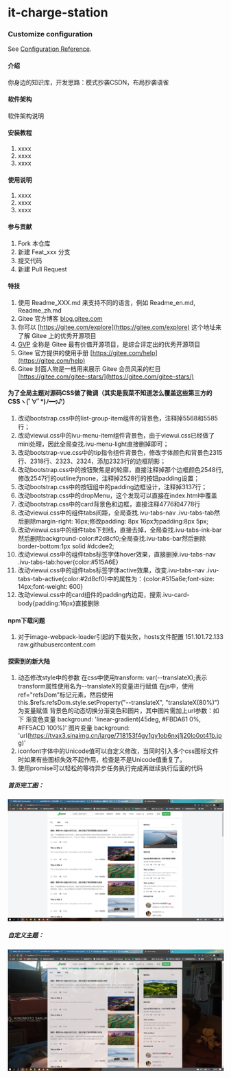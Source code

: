 # it-charge-station

### Customize configuration
See [Configuration Reference](https://cli.vuejs.org/config/).
#### 介绍
你身边的知识库，开发思路：模式抄袭CSDN，布局抄袭语雀

#### 软件架构
软件架构说明


#### 安装教程

1.  xxxx
2.  xxxx
3.  xxxx

#### 使用说明

1.  xxxx
2.  xxxx
3.  xxxx

#### 参与贡献

1.  Fork 本仓库
2.  新建 Feat_xxx 分支
3.  提交代码
4.  新建 Pull Request


#### 特技

1.  使用 Readme\_XXX.md 来支持不同的语言，例如 Readme\_en.md, Readme\_zh.md
2.  Gitee 官方博客 [blog.gitee.com](https://blog.gitee.com)
3.  你可以 [https://gitee.com/explore](https://gitee.com/explore) 这个地址来了解 Gitee 上的优秀开源项目
4.  [GVP](https://gitee.com/gvp) 全称是 Gitee 最有价值开源项目，是综合评定出的优秀开源项目
5.  Gitee 官方提供的使用手册 [https://gitee.com/help](https://gitee.com/help)
6.  Gitee 封面人物是一档用来展示 Gitee 会员风采的栏目 [https://gitee.com/gitee-stars/](https://gitee.com/gitee-stars/)

#### 为了全局主题对源码CSS做了微调（其实是我菜不知道怎么覆盖这些第三方的CSSヽ(ﾟ∀ﾟ*)ﾉ━ｩ♪）
1. 改动bootstrap.css中的list-group-item组件的背景色，注释掉5568和5585行；
2. 改动viewui.css中的ivu-menu-item组件背景色，由于viewui.css已经做了mini处理，因此全局查找.ivu-menu-light直接删掉即可；
3. 改动bootstrap-vue.css中的tip指令组件背景色，修改字体颜色和背景色2315行、2318行、2323、2324，添加2323行的边框阴影；
4. 改动bootstrap.css中的按钮聚焦是的轮廓，直接注释掉那个边框颜色2548行,修改2547行的outline为none，注释掉2528行的按钮padding设置；
5. 改动bootstrap.css中的按钮组中的padding边框设计，注释掉3137行；
6. 改动bootstrap.css中的dropMenu，这个发现可以直接在index.html中覆盖
7. 改动bootstrap.css中的card背景色和边框，直接注释4776和4778行
8. 改动viewui.css中的组件tabs间距，全局查找.ivu-tabs-nav .ivu-tabs-tab然后删除margin-right: 16px;修改padding: 8px 16px为padding:8px 5px;
9. 改动viewui.css中的组件tabs下划线，直接去掉，全局查找.ivu-tabs-ink-bar然后删除background-color:#2d8cf0;全局查找.ivu-tabs-bar然后删除border-bottom:1px solid #dcdee2;
10. 改动viewui.css中的组件tabs标签字体hover效果，直接删掉.ivu-tabs-nav .ivu-tabs-tab:hover{color:#515A6E}
11. 改动viewui.css中的组件tabs标签字体active效果，改变.ivu-tabs-nav .ivu-tabs-tab-active{color:#2d8cf0}中的属性为：{color:#515a6e;font-size: 14px;font-weight: 600} 
12. 改动viewui.css中的card组件的padding内边距，搜索.ivu-card-body{padding:16px}直接删除

#### npm下载问题
1. 对于image-webpack-loader引起的下载失败，hosts文件配置  151.101.72.133 raw.githubusercontent.com  

#### 探索到的新大陆
1. 动态修改style中的参数
    在css中使用transform: var(--translateX);表示transform属性使用名为--translateX的变量进行赋值
    在js中，使用ref="refsDom"标记元素，然后使用this.$refs.refsDom.style.setProperty("--translateX", "translateX(80%)")为变量赋值
    背景色的动态切换分渐变色和图片，其中图片需加上url参数：如下
        渐变色变量 background: 'linear-gradient(45deg, #FBDA61 0%, #FF5ACD 100%)' 
        图片变量 background: 'url(https://tvax3.sinaimg.cn/large/718153f4gy1gy1ob6nxj1j20lo0ot41b.jpg)'
2. iconfont字体中的Unicode值可以自定义修改，当同时引入多个css图标文件时如果有些图标失效不起作用，检查是不是Unicode值重复了。
3. 使用promise可以轻松的等待异步任务执行完成再继续执行后面的代码
##### 首页完工图：
![输入图片说明](%E9%A6%96%E9%A1%B5%E5%AE%8C%E5%B7%A5%E5%9B%BE.png)
##### 自定义主题：
![输入图片说明](%E8%87%AA%E5%AE%9A%E4%B9%89%E4%B8%BB%E9%A2%98.png)

